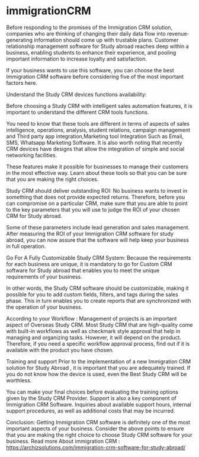 # immigrationCRM
Before responding to the promises of the Immigration CRM solution, companies who are thinking of changing their daily data flow into revenue-generating information should come up with trustable plans.
Customer relationship management software for Study abroad reaches deep within a business, enabling students to enhance their experience, and pooling important information to increase loyalty and satisfaction.

If your business wants to use this software, you can choose the best Immigration CRM software before considering five of the most important factors here.

Understand the Study CRM devices functions availability:

Before choosing a Study CRM with intelligent sales automation features, it is important to understand the different CRM tools functions.

You need to know that these tools are different in terms of aspects of sales intelligence, operations, analysis, student relations, campaign management and Third party app integration,Marketing tool Integration Such as Email, SMS, Whatsapp Marketing Software. It is also worth noting that recently CRM devices have designs that allow the integration of simple and social networking facilities.

These features make it possible for businesses to manage their customers in the most effective way. Learn about these tools so that you can be sure that you are making the right choices.

Study CRM should deliver outstanding ROI:
No business wants to invest in something that does not provide expected returns. Therefore, before you can compromise on a particular CRM, make sure that you are able to point to the key parameters that you will use to judge the ROI of your chosen CRM for Study abroad.

Some of these parameters include lead generation and sales management. After measuring the ROI of your Immigration CRM software for study abroad, you can now assure that the software will help keep your business in full operation.

Go For A Fully Customizable Study CRM System:
Because the requirements for each business are unique, it is mandatory to go for Custom CRM software for Study abroad that enables you to meet the unique requirements of your business.

In other words, the Study CRM software should be customizable, making it possible for you to add custom fields, filters, and tags during the sales phase. This in turn enables you to create reports that are synchronized with the operation of your business.


According to your Workflow :
Management of projects is an important aspect of Overseas
Study CRM. Most Study CRM that are high-quality come with built-in workflows as well as checkmark style approval that help in managing and organizing tasks.
However, it will depend on the product. Therefore, if you need a specific workflow approval process, find out if it is available with the product you have chosen.

Training and support
Prior to the implementation of a new Immigration CRM solution for Study Abroad , it is important that you are adequately trained. If you do not know how the device is used, even the Best Study CRM will be worthless.

You can make your final choices before evaluating the training options given by the Study CRM Provider. Support is also a key component of  Immigration CRM Software. Inquiries about available support hours, internal support procedures, as well as additional costs that may be incurred.

Conclusion: 
Getting Immigration CRM software is definitely one of the most important aspects of your business. Consider the above points to ensure that you are making the right choice to choose Study CRM software for your business.
Read more About immigration CRM : https://archizsolutions.com/immigration-crm-software-for-study-abroad/
